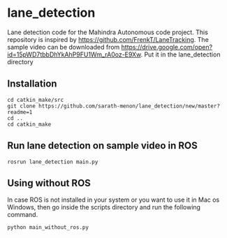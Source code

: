 # lane_detection
Lane detection code for the Mahindra Autonomous code project. This repository is inspired by https://github.com/FrenkT/LaneTracking. The sample video can be downloaded from https://drive.google.com/open?id=15pWD7tbbDhYkAhP9FU1Wm_rA0oz-E9Xw. Put it in the lane_detection directory

 ## Installation
 ```
 cd catkin_make/src
 git clone https://github.com/sarath-menon/lane_detection/new/master?readme=1
 cd ..
 cd catkin_make
```

 ## Run lane detection on sample video in ROS

 ```
 rosrun lane_detection main.py
```

 ## Using without ROS

In case ROS is not installed in your system or you want to use it in Mac os Windows, then go inside the scripts directory and run the following command.

```
python main_without_ros.py
```
